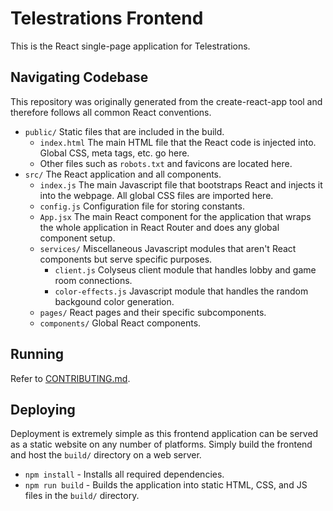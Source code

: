 # Telestrations Frontend

This is the React single-page application for Telestrations.


## Navigating Codebase
This repository was originally generated from the create-react-app tool and therefore follows all common React conventions. 
- `public/` Static files that are included in the build.
  - `index.html` The main HTML file that the React code is injected into. Global CSS, meta tags, etc. go here.
  - Other files such as `robots.txt` and favicons are located here.
- `src/` The React application and all components.
  - `index.js` The main Javascript file that bootstraps React and injects it into the webpage. All global CSS files are imported here.
  - `config.js` Configuration file for storing constants.
  - `App.jsx` The main React component for the application that wraps the whole application in React Router and does any global component setup.
  - `services/` Miscellaneous Javascript modules that aren't React components but serve specific purposes.
    - `client.js` Colyseus client module that handles lobby and game room connections.
    - `color-effects.js` Javascript module that handles the random backgound color generation.
  - `pages/` React pages and their specific subcomponents.
  - `components/` Global React components.

## Running
Refer to [CONTRIBUTING.md](./CONTRIBUTING.md).

## Deploying
Deployment is extremely simple as this frontend application can be served as a static website on any number of platforms. Simply build the frontend and host the `build/` directory on a web server.
- `npm install` - Installs all required dependencies.
- `npm run build` - Builds the application into static HTML, CSS, and JS files in the `build/` directory.
